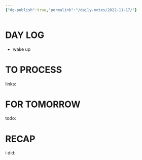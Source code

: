 ```yaml
---
{"dg-publish":true,"permalink":"/daily-notes/2022-11-17/"}
---
```



# DAY LOG
- wake up
# TO PROCESS

links:

# FOR TOMORROW

todo:

# RECAP

i did:
